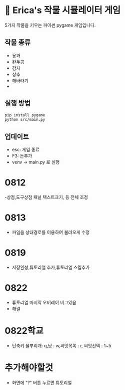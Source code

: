
# 🌱 Erica's 작물 시뮬레이터 게임

5가지 작물을 키우는 파이썬 pygame 게임입니다.

## 작물 종류
- 용과
- 완두콩
- 감자
- 상추
- 해바라기
- 
## 실행 방법
```bash
pip install pygame
python src/main.py
```

## 업데이트
- esc: 게임 종료
- F3: 돈추가
- venv -> main.py 로 실행 

# 0812
-상점,도구상점 패널 텍스트크기, 등 전체 조정

# 0813
- 파일을 상대경로를 이용하여 불러오게 수정

# 0819
- 저장완성,튜토리얼 추가,튜토리얼 스킵추가

# 0822
- 튜토리얼 마지막 오버레이 버그있음
- 해결

# 0822학교
-  단축키 물뿌리개: q,낫 : w,씨앗목록 : r, 씨앗선택 : 1~5

# 추가해야할것
- 화면에 "?" 버튼 누르면 튜토리얼
